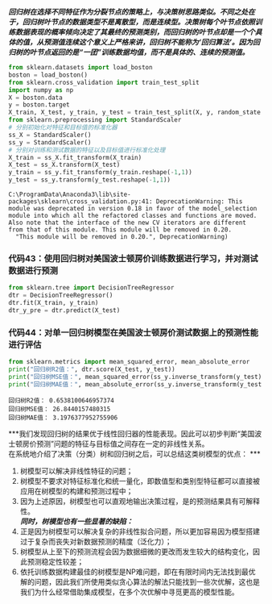 
***回归树在选择不同特征作为分裂节点的策略上，与决策树思路类似。不同之处在于，回归树叶节点的数据类型不是离散型，而是连续型。决策树每个叶节点依照训练数据表现的概率倾向决定了其最终的预测类别，而回归树的叶节点却是一个个具体的值，从预测值连续这个意义上严格来讲，回归树不能称为‘回归算法’。因为回归树的叶节点返回的是“一团”训练数据均值，而不是具体的、连续的预测值。***


```python
from sklearn.datasets import load_boston
boston = load_boston()
from sklearn.cross_validation import train_test_split
import numpy as np
X = boston.data
y = boston.target
X_train, X_test, y_train, y_test = train_test_split(X, y, random_state =33, test_size = 0.25)
from sklearn.preprocessing import StandardScaler
# 分别初始化对特征和目标值的标准化器
ss_X = StandardScaler() 
ss_y = StandardScaler()
# 分别对训练和测试数据的特征以及目标值进行标准化处理
X_train = ss_X.fit_transform(X_train)
X_test = ss_X.transform(X_test)
y_train = ss_y.fit_transform(y_train.reshape(-1,1))
y_test = ss_y.transform(y_test.reshape(-1,1))
```

    C:\ProgramData\Anaconda3\lib\site-packages\sklearn\cross_validation.py:41: DeprecationWarning: This module was deprecated in version 0.18 in favor of the model_selection module into which all the refactored classes and functions are moved. Also note that the interface of the new CV iterators are different from that of this module. This module will be removed in 0.20.
      "This module will be removed in 0.20.", DeprecationWarning)
    

### 代码43：使用回归树对美国波士顿房价训练数据进行学习，并对测试数据进行预测


```python
from sklearn.tree import DecisionTreeRegressor
dtr = DecisionTreeRegressor()
dtr.fit(X_train, y_train)
dtr_y_pre = dtr.predict(X_test)
```

### 代码44：对单一回归树模型在美国波士顿房价测试数据上的预测性能进行评估


```python
from sklearn.metrics import mean_squared_error, mean_absolute_error
print("回归树R2值：", dtr.score(X_test, y_test))
print("回归树MSE值：", mean_squared_error(ss_y.inverse_transform(y_test), ss_y.inverse_transform(dtr_y_pre)))
print("回归树MAE值：", mean_absolute_error(ss_y.inverse_transform(y_test), ss_y.inverse_transform(dtr_y_pre)))
```

    回归树R2值： 0.6538100646957374
    回归树MSE值： 26.8440157480315
    回归树MAE值： 3.1976377952755906
    

***我们发现回归树的结果优于线性回归器的性能表现。因此可以初步判断“美国波士顿房价预测”问题的特征与目标值之间存在一定的非线性关系。  
在系统地介绍了决策（分类）树和回归树之后，可以总结这类树模型的优点：  ***
1. 树模型可以解决非线性特征的问题；
2. 树模型不要求对特征标准化和统一量化，即数值型和类别型特征都可以直接被应用在树模型的构建和预测过程中；  
3. 因为上述原因，树模型也可以直观地输出决策过程，是的预测结果具有可解释性。  
***同时，树模型也有一些显著的缺陷：***  
1. 正是因为树模型可以解决复杂的非线性拟合问题，所以更加容易因为模型搭建过于复杂而丧失对新数据预测的精度（泛化力）；  
2. 树模型从上至下的预测流程会因为数据细微的更改而发生较大的结构变化，因此预测稳定性较差；  
3. 依托训练数据构建最佳的树模型是NP难问题，即在有限时间内无法找到最优解的问题，因此我们所使用类似贪心算法的解法只能找到一些次优解，这也是我们为什么经常借助集成模型，在多个次优解中寻觅更高的模型性能。  
